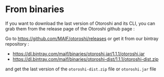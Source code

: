 # From binaries

If you want to download the last version of Otoroshi and its CLI, you can grab them from the release page of the Otoroshi github page :

Go to https://github.com/MAIF/otoroshi/releases or get it from our bintray repository :

* https://dl.bintray.com/maif/binaries/otoroshi.jar/1.1.1/otoroshi.jar
* https://dl.bintray.com/maif/binaries/otoroshi-dist/1.1.1/otoroshi-dist.zip

and get the last version of the `otoroshi-dist.zip` file or `otoroshi.jar` file

